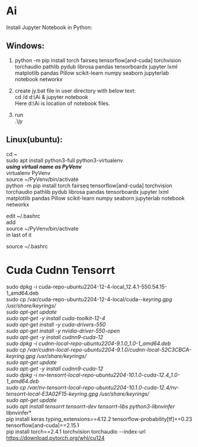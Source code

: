 # Ai

Install Jupyter Notebook in Python:

## Windows:  
1. python -m pip install torch fairseq tensorflow[and-cuda] torchvision torchaudio pathlib pydub librosa pandas tensorboardx jupyter lxml matplotlib pandas Pillow scikit-learn numpy seaborn jupyterlab notebook networkx


2. create jy.bat file in user directory with below text:  
cd /d d:\Ai & jupyter notebook  
Here d:\Ai is location of notebook files.

4. run  
.\jy

## Linux(ubuntu):  
cd ~  
sudo apt  install python3-full python3-virtualenv  
***using virtual name as PyVenv***  
virtualenv PyVenv  
source ~/PyVenv/bin/activate  
python -m pip install torch fairseq tensorflow[and-cuda] torchvision torchaudio pathlib pydub librosa pandas tensorboardx jupyter lxml matplotlib pandas Pillow scikit-learn numpy seaborn jupyterlab notebook networkx


edit ~/.bashrc  
add  
source ~/PyVenv/bin/activate  
in last of it

source ~/.bashrc

# Cuda Cudnn Tensorrt

sudo dpkg -i cuda-repo-ubuntu2204-12-4-local_12.4.1-550.54.15-1_amd64.deb  
sudo cp /var/cuda-repo-ubuntu2204-12-4-local/cuda-*-keyring.gpg /usr/share/keyrings/  
sudo apt-get update  
sudo apt-get -y install cuda-toolkit-12-4  
sudo apt-get install -y cuda-drivers-550  
sudo apt-get install -y nvidia-driver-550-open  
sudo apt-get -y install cudnn9-cuda-12  
sudo dpkg -i cudnn-local-repo-ubuntu2204-9.1.0_1.0-1_amd64.deb  
sudo cp /var/cudnn-local-repo-ubuntu2204-9.1.0/cudnn-local-52C3CBCA-keyring.gpg /usr/share/keyrings/  
sudo apt-get update  
sudo apt-get -y install cudnn9-cuda-12  
sudo dpkg -i nv-tensorrt-local-repo-ubuntu2204-10.1.0-cuda-12.4_1.0-1_amd64.deb  
sudo cp /var/nv-tensorrt-local-repo-ubuntu2204-10.1.0-cuda-12.4/nv-tensorrt-local-E3A02F15-keyring.gpg /usr/share/keyrings/  
sudo apt-get update  
sudo apt install tensorrt tensorrt-dev tensorrt-libs python3-libnvinfer* libnvinfer*  
pip install keras typing_extensions==4.12.2 tensorflow-probability[tf]==0.23 tensorflow[and-cuda]==2.15.1  
pip install torch==2.4.1 torchvision torchaudio --index-url https://download.pytorch.org/whl/cu124  
